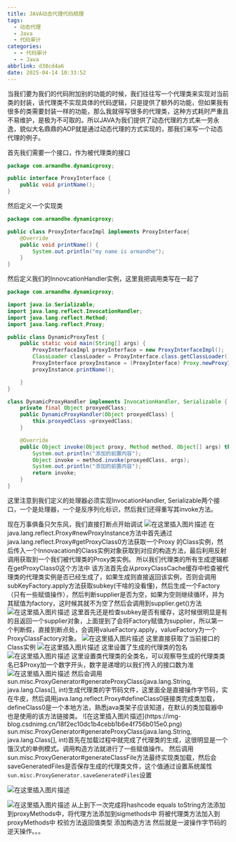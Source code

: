 ```yaml
---
title: JAVA动态代理代码梳理
tags:
  - 动态代理
  - Java
  - 代码审计
categories:
  - - 代码审计
  - - Java
abbrlink: d38cd4a6
date: 2025-04-14 10:33:52
---
```


当我们要为我们的代码附加别的功能的时候，我们往往写一个代理类来实现对当前类的封装，该代理类不实现具体的代码逻辑，只是提供了额外的功能，但如果我有很多的类需要封装一样的功能，那么我就得写很多的代理类，这种方式耗时严重且不易维护，是极为不可取的。所以JAVA为我们提供了动态代理的方式来一劳永逸，貌似大名鼎鼎的AOP就是通过动态代理的方式实现的，那我们来写一个动态代理的例子。
<!--more-->
首先我们需要一个接口，作为被代理类的接口
```java
package com.armandhe.dynamicproxy;

public interface ProxyInterface {
    public void printName();
}

```

然后定义一个实现类
```java
package com.armandhe.dynamicproxy;

public class ProxyInterfaceImpl implements ProxyInterface{
    @Override
    public void printName() {
        System.out.println("my name is armandhe");
    }
}

```

然后定义我们的InnovcationHandler实例，这里我把调用类写在一起了
```java
package com.armandhe.dynamicproxy;

import java.io.Serializable;
import java.lang.reflect.InvocationHandler;
import java.lang.reflect.Method;
import java.lang.reflect.Proxy;

public class DynamicProxyTest {
    public static void main(String[] args) {
        ProxyInterfaceImpl proxyInterface = new ProxyInterfaceImpl();
        ClassLoader classLoader = ProxyInterface.class.getClassLoader();
        ProxyInterface proxyInstance = (ProxyInterface) Proxy.newProxyInstance(classLoader, new Class[]{ProxyInterface.class}, new DynamicProxyHandler(proxyInterface));
        proxyInstance.printName();

    }
}

class DynamicProxyHandler implements InvocationHandler, Serializable {
    private final Object proxyedClass;
    public DynamicProxyHandler(Object proxyedClass) {
        this.proxyedClass =proxyedClass;
    }

    @Override
    public Object invoke(Object proxy, Method method, Object[] args) throws Throwable {
        System.out.println("添加的前置内容");
        Object invoke = method.invoke(proxyedClass, args);
        System.out.println("添加的前置内容");
        return invoke;
    }
}

```

这里注意到我们定义的处理器必须实现InvocationHandler, Serializable两个接口，一个是处理器，一个是反序列化标识，然后我们还得重写其invoke方法。

现在万事俱备只欠东风，我们直接打断点开始调试
![在这里插入图片描述](https://i-blog.csdnimg.cn/blog_migrate/1c72682141efd09ea30c0cc201201a5a.png)
在java.lang.reflect.Proxy#newProxyInstance方法中首先通过java.lang.reflect.Proxy#getProxyClass0方法获取一个Proxy 的Class实例，然后传入一个Innovacation的Class实例对象获取到对应的构造方法，最后利用反射调用获取到一个我们被代理类的Proxy类实例。
所以我们代理类的所有生成逻辑都在getProxyClass0这个方法中
该方法首先会从proxyClassCache缓存中检查被代理类的代理类实例是否已经生成了，如果生成则直接返回该实例，否则会调用subKeyFactory.apply方法获取subkey(干啥的没看懂)，然后生成一个Factory（只有一些赋值操作），然后判断supplier是否为空，如果为空则继续循环，并为其赋值为factory，这时候其就不为空了然后会调用到supplier.get()方法
![在这里插入图片描述](https://i-blog.csdnimg.cn/blog_migrate/5511f43bd8c13aadcfc270ddea84d371.png)
这里首先还是检查subkey是否有缓存，这时候很明显是有的且返回一个supplier对象，上面提到了会将Factory赋值为supplier，所以第一个判断假，直接到断点处，会调用valueFactory.apply，valueFactory为一个ProxyClassFactory对象。
![在这里插入图片描述](https://i-blog.csdnimg.cn/blog_migrate/e61a4eddece2289449391e21268b45aa.png)
这里直接获取了当前接口的Class实例
![在这里插入图片描述](https://i-blog.csdnimg.cn/blog_migrate/687766e458077b567aa3400cb1839c39.png)
这里设置了生成的代理类的包名
![在这里插入图片描述](https://i-blog.csdnimg.cn/blog_migrate/90fcd9add1996c0b47973552b627d1a4.png)
这里设置类代理类的全类名，可以观察导生成的代理类类名已$Proxy加一个数字开头，数字是递增的以我们传入的接口数为准
![在这里插入图片描述](https://i-blog.csdnimg.cn/blog_migrate/3b46db8cb6bfd2dbb37bf90036a80fcd.png)
然后会调用sun.misc.ProxyGenerator#generateProxyClass(java.lang.String, java.lang.Class<?>[], int)生成代理类的字节码文件，这里面全是直接操作字节码，实在牛皮，然后调用java.lang.reflect.Proxy#defineClass0链接类完成类加载，defineClass0是一个本地方法，熟悉java类架子应该知道，在默认的类加载器中也是使用的该方法链接类。
![在这里插入图片描述](https://img-blog.csdnimg.cn/18f2ec10dc1b4cebb1b6e4f756b015e0.png)
sun.misc.ProxyGenerator#generateProxyClass(java.lang.String, java.lang.Class<?>[], int)首先在加载过程中就完成了代理类的生成，这很明显是一个饿汉式的单例模式。调用构造方法就进行了一些赋值操作。
然后调用sun.misc.ProxyGenerator#generateClassFile方法最终实现类加载，然后会saveGeneratedFiles是否保存生成的代理类文件，这个值通过设置系统属性`sun.misc.ProxyGenerator.saveGeneratedFiles`设置

![在这里插入图片描述](https://i-blog.csdnimg.cn/blog_migrate/86685f77e38e00e4beaa67adc6cd26a4.png)


![在这里插入图片描述](https://i-blog.csdnimg.cn/blog_migrate/1ec4f936c87115d5652fdcaeaafc6c13.png)
从上到下一次完成将hashcode equals toString方法添加到proxyMethods中，将代理方法添加到sigmethods中
将被代理类方法加入到proxyMethods中
校验方法返回值类型
添加构造方法
然后就是一波操作字节码的逆天操作。。。








